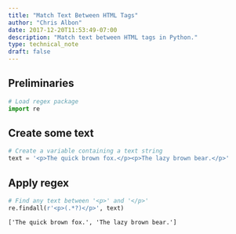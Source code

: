 ```yaml
---
title: "Match Text Between HTML Tags"
author: "Chris Albon"
date: 2017-12-20T11:53:49-07:00
description: "Match text between HTML tags in Python."
type: technical_note
draft: false
---
```

## Preliminaries


```python
# Load regex package
import re
```

## Create some text


```python
# Create a variable containing a text string
text = '<p>The quick brown fox.</p><p>The lazy brown bear.</p>'
```

## Apply regex


```python
# Find any text between '<p>' and '</p>'
re.findall(r'<p>(.*?)</p>', text)
```




    ['The quick brown fox.', 'The lazy brown bear.']


